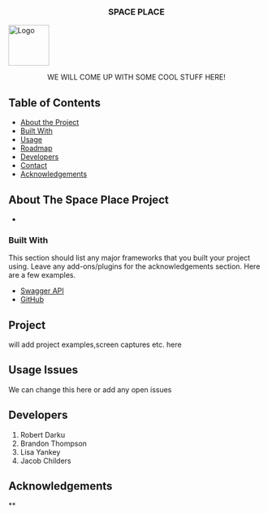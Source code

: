 <!-- PROJECT LOGO -->
<br />
<p align="center">
  <h3 align="center">SPACE PLACE</h3>
<a href="https://github.com/rdarku/SpacePlace">
    <img src="" alt="Logo" width="80" height="80">  <!--images here for space place project--->
  </a>
  <p align="center">
    WE WILL COME UP WITH SOME COOL STUFF HERE!
    <br />
  </p>
</p>

<!-- TABLE OF CONTENTS -->
## Table of Contents

* [About the Project](#About_The_Space_Place_Project)
* [Built With](#built-with)
* [Usage](#usage)
* [Roadmap](#roadmap)
* [Developers](#developers)
* [Contact](#contact)
* [Acknowledgements](#acknowledgements)

<!-- ABOUT THE PROJECT -->
## About The Space Place Project
* 

### Built With
This section should list any major frameworks that you built your project using. Leave any add-ons/plugins for the acknowledgements section. Here are a few examples.
* [Swagger API](https://getbootstrap.com)
* [GitHub](https://github.com)

<!-- PROJECT EXAMPLES -->
## Project

will add project examples,screen captures etc. here

<!-- OPEN ISSUES -->
## Usage Issues
We can change this here or add any open issues

<!-- DEVELOPERS -->
## Developers
1. Robert Darku
2. Brandon Thompson
3. Lisa Yankey
4. Jacob Childers


<!-- ACKNOWLEDGEMENTS -->
## Acknowledgements
** 


